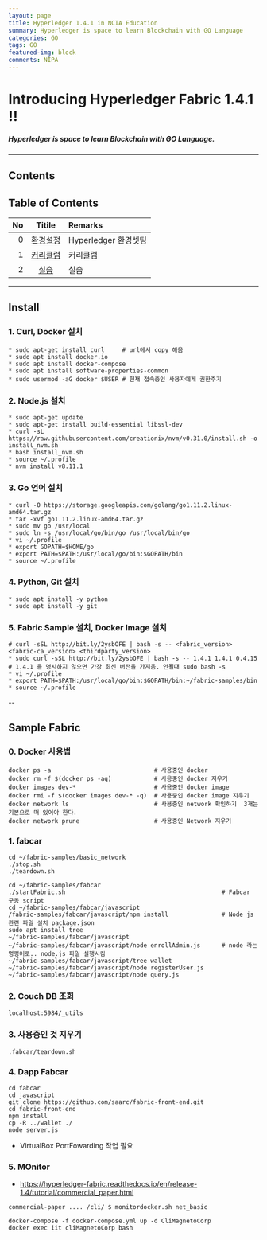 ```yaml
---
layout: page
title: Hyperledger 1.4.1 in NCIA Education
summary: Hyperledger is space to learn Blockchain with GO Language
categories: GO
tags: GO
featured-img: block
comments: NIPA
---
```


# Introducing Hyperledger Fabric 1.4.1 !!

#####  Hyperledger is space to learn Blockchain with GO Language.

---

## Contents

## Table of Contents

|No|Titile|Remarks|
|--:|:-:|:--|
|0|[환경설정](#install)|Hyperledger 환경셋팅|
|1|[커리큘럼](#Syllabus)|커리큘럼 |
|2|[실습](#Practice)|실습|

---

## Install

### 1. Curl, Docker 설치
```shell
* sudo apt-get install curl     # url에서 copy 해옴
* sudo apt install docker.io
* sudo apt install docker-compose
* sudo apt install software-properties-common
* sudo usermod -aG docker $USER # 현재 접속중인 사용자에게 권한주기
```

### 2. Node.js 설치
```shell
* sudo apt-get update
* sudo apt-get install build-essential libssl-dev
* curl -sL https://raw.githubusercontent.com/creationix/nvm/v0.31.0/install.sh -o install_nvm.sh
* bash install_nvm.sh
* source ~/.profile
* nvm install v8.11.1
```

### 3. Go 언어 설치
```shell
* curl -O https://storage.googleapis.com/golang/go1.11.2.linux-amd64.tar.gz
* tar -xvf go1.11.2.linux-amd64.tar.gz
* sudo mv go /usr/local
* sudo ln -s /usr/local/go/bin/go /usr/local/bin/go
* vi ~/.profile
* export GOPATH=$HOME/go
* export PATH=$PATH:/usr/local/go/bin:$GOPATH/bin
* source ~/.profile
```
### 4. Python, Git 설치
```shell
* sudo apt install -y python
* sudo apt install -y git
```

### 5. Fabric Sample 설치, Docker Image 설치
```shell
# curl -sSL http://bit.ly/2ysbOFE | bash -s -- <fabric_version> <fabric-ca_version> <thirdparty_version>
* sudo curl -sSL http://bit.ly/2ysbOFE | bash -s -- 1.4.1 1.4.1 0.4.15  # 1.4.1 을 명시하지 않으면 가장 최신 버전을 가져옴. 안될때 sudo bash -s
* vi ~/.profile
* export PATH=$PATH:/usr/local/go/bin:$GOPATH/bin:~/fabric-samples/bin
* source ~/.profile
```

--

## Sample Fabric

### 0. Docker 사용법

```shell
docker ps -a                             # 사용중인 docker
docker rm -f $(docker ps -aq)            # 사용중인 docker 지우기
docker images dev-*                      # 사용중인 docker image
docker rmi -f $(docker images dev-* -q)  # 사용중인 docker image 지우기
docker network ls                        # 사용중인 network 확인하기  3개는 기본으로 떠 있어야 한다.
docker network prune                     # 사용중인 Network 지우기
```

### 1. fabcar

```shell
cd ~/fabric-samples/basic_network
./stop.sh
./teardown.sh

cd ~/fabric-samples/fabcar
./startFabric.sh                                            # Fabcar 구동 script
cd ~/fabric-samples/fabcar/javascript
/fabric-samples/fabcar/javascript/npm install               # Node js 관련 파일 설치 package.json
sudo apt install tree
~/fabric-samples/fabcar/javascript
~/fabric-samples/fabcar/javascript/node enrollAdmin.js      # node 라는 명령어로.. node.js 파일 실행시킴
~/fabric-samples/fabcar/javascript/tree wallet
~/fabric-samples/fabcar/javascript/node registerUser.js
~/fabric-samples/fabcar/javascript/node query.js
```

### 2. Couch DB 조회
```shell
localhost:5984/_utils
```

### 3. 사용중인 것 지우기
```shell
.fabcar/teardown.sh
```


### 4. Dapp Fabcar
```shell
cd fabcar
cd javascript
git clone https://github.com/saarc/fabric-front-end.git
cd fabric-front-end
npm install
cp -R ../wallet ./
node server.js
```
* VirtualBox PortFowarding 작업 필요


### 5. MOnitor
* https://hyperledger-fabric.readthedocs.io/en/release-1.4/tutorial/commercial_paper.html
```shell
commercial-paper .... /cli/ $ monitordocker.sh net_basic
```
```shell
docker-compose -f docker-compose.yml up -d CliMagnetoCorp
docker exec iit cliMagnetoCorp bash  
```

